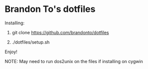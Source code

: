 Brandon To's dotfiles
====================================================

Installing:

1. git clone https://github.com/brandonto/dotfiles

2. ./dotfiles/setup.sh

Enjoy!

NOTE: May need to run dos2unix on the files if installing on cygwin

